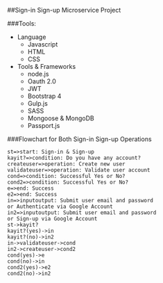 ##Sign-in Sign-up Microservice Project

###Tools:

+ Language
    + Javascript
    + HTML
    + CSS
+ Tools & Frameworks
    + node.js
    + Oauth 2.0
    + JWT
    + Bootstrap 4
    + Gulp.js
    + SASS
    + Mongoose & MongoDB
    + Passport.js


###Flowchart for Both Sign-in Sign-up Operations

```flow
st=>start: Sign-in & Sign-up
kayit?=>condition: Do you have any account?
createuser=>operation: Create new user
validateuser=>operation: Validate user account
cond=>condition: Successful Yes or No?
cond2=>condition: Successful Yes or No?
e=>end: Success
e2=>end: Success
in=>inputoutput: Submit user email and password 
or Authenticate via Google Account
in2=>inputoutput: Submit user email and password 
or Sign-up via Google Account
st->kayit?
kayit?(yes)->in
kayit?(no)->in2
in->validateuser->cond
in2->createuser->cond2
cond(yes)->e
cond(no)->in
cond2(yes)->e2
cond2(no)->in2
```
